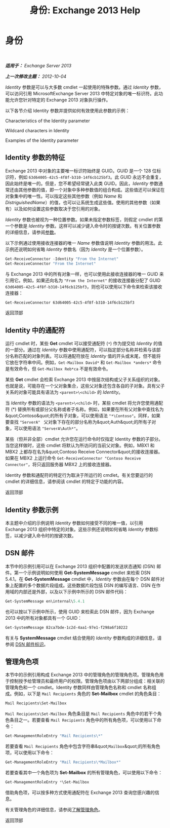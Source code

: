 ﻿---
title: '身份: Exchange 2013 Help'
TOCTitle: 身份
ms:assetid: e90fae91-37e7-4fdc-9170-44f0dc965c66
ms:mtpsurl: https://technet.microsoft.com/zh-cn/library/Bb125042(v=EXCHG.150)
ms:contentKeyID: 50491852
ms.date: 05/21/2018
mtps_version: v=EXCHG.150
ms.translationtype: MT
---

# 身份

 

_**适用于：** Exchange Server 2013_

_**上一次修改主题：** 2012-10-04_

*Identity* 参数是可以与大多数 cmdlet 一起使用的特殊参数。通过 *Identity* 参数，可以访问引用 MicrosoftExchange Server 2013 中特定对象的唯一标识符。此功能允许您针对特定的 Exchange 2013 对象执行操作。

以下各节介绍 Identity 参数并提供如何有效使用此参数的示例：

Characteristics of the Identity parameter

Wildcard characters in Identity

Examples of the Identity parameter

## Identity 参数的特征

Exchange 2013 中对象的主要唯一标识符始终是 GUID。GUID 是一个 128 位标识符，例如 `63d64005-42c5-4f8f-b310-14f6cb125bf3`。此 GUID 永远不会重复，因此始终是唯一的。但是，您不希望经常键入此类 GUID。因此，*Identity* 参数通常还由其他参数的值，即一个对象中多种参数值的组合构成。这些值还可以保证在对象集中的唯一性。可以指定这些其他参数（例如 *Name* 和 *DistriguishedName*）的值，也可以让系统生成这些值。使用的其他参数（如果有）以及如何设置这些参数取决于您引用的对象。

*Identity* 参数也被视为一种位置参数。如果未指定参数标签，则假定 cmdlet 的第一个参数是 *Identity* 参数。这样可以减少键入命令时的按键次数。有关位置参数的详细信息，请参阅[参数](https://technet.microsoft.com/zh-cn/library/bb124388\(v=exchg.150\))。

以下示例通过使用接收连接器的唯一 *Name* 参数值说明 *Identity* 参数的用法。此示例还说明如何省略 *Identity* 参数名（因为 *Identity* 是一个位置参数）。

```powershell
Get-ReceiveConnector -Identity "From the Internet"
Get-ReceiveConnector "From the Internet"
```

与 Exchange 2013 中的所有对象一样，也可以使用此接收连接器的唯一 GUID 来引用它。例如，如果还向名为 `"From the Internet"` 的接收连接器分配了 GUID `63d64005-42c5-4f8f-b310-14f6cb125bf3`，则也可以使用以下命令来检索该接收连接器：

```powershell
Get-ReceiveConnector 63d64005-42c5-4f8f-b310-14f6cb125bf3
```

返回顶部

## Identity 中的通配符

运行 cmdlet 时，某些 **Get** cmdlet 可以接受通配符 (`*`) 作为提交给 *Identity* 的值的一部分。通过在 *Identity* 参数中使用通配符，可以指定部分名称并检索与该部分名称匹配的对象列表。可以将通配符放在 *Identity* 值的开头或末尾，但不能将它放在字符串中间。例如，`Get-Mailbox David*` 和 `Get-Mailbox *anders*` 命令是有效命令，但 `Get-Mailbox Reb*ca` 不是有效命令。

某些 **Get** cmdlet 会检索 Exchange 2013 中按层次结构或父子关系组织的对象。也就是说，可能存在一个父对象集合，这些父对象还包含各自的子对象。具有父子关系的对象可能具有语法为 `<parent>\<child>` 的 *Identity*。

当 *Identity* 参数的语法为 `<parent>\<child>` 时，某些 cmdlet 将允许您使用通配符 (\*) 替换所有或部分父名称或者子名称。例如，如果要在所有父对象中查找名为\&quot;Contoso\&quot;的所有子对象，可以使用语法 `"*\Contoso"`。同样，如果要查找 `"ServerA" ` 父对象下存在的部分名称为\&quot;Auth\&quot;的所有子对象，可以使用语法 `"ServerA\Auth*"`。

某些（但并非全部）cmdlet 允许您在运行命令时仅指定 Identity 参数的子部分。当您这样做时，这些 cmdlet 将默认为所访问的当前父对象。例如，MBX1 和 MBX2 上都存在名为\&quot;Contoso Receive Connector\&quot;的接收连接器。如果在 MBX2 上运行命令 `Get-ReceiveConnector "Contoso Receive Connector"`，将只返回服务器 MBX2 上的接收连接器。

Identity 参数和通配符的特定行为取决于所运行的 cmdlet。有关您要运行的 cmdlet 的详细信息，请参阅该 cmdlet 的特定于功能的内容。

返回顶部

## Identity 参数示例

本主题中介绍的示例说明 *Identity* 参数如何接受不同的唯一值，以引用 Exchange 2013 组织中特定的对象。这些示例还说明如何省略 *Identity* 参数标签，以减少键入命令时的按键次数。

## DSN 邮件

本节中的示例引用可以在 Exchange 2013 组织中配置的发送状态通知 (DSN) 邮件。第一个示例说明如何使用 **Get-SystemMessage** cmdlet 来检索 DSN 5.4.1。在 **Get-SystemMessage** cmdlet 中，*Identity* 参数由在每个 DSN 邮件对象上配置的多个数据片段组成。这些数据片段包括 DSN 的编写语言、DSN 在作用域的内部还是外部，以及以下示例中所示的 DSN 邮件代码：

```powershell
Get-SystemMessage en\internal\5.4.1
```

也可以按以下示例中所示，使用 GUID 来检索此 DSN 邮件，因为 Exchange 2013 中的所有对象都具有一个 GUID：

```powershell
Get-SystemMessage 82ca7bde-1c2d-4aa1-97e1-f298a6f10222
```

有关与 **SystemMessage** cmdlet 结合使用的 *Identity* 参数构成的详细信息，请参阅 [DSN 邮件标识](dsn-message-identity-exchange-2013-help.md)。

## 管理角色项

本节中的示例引用构成 Exchange 2013 中的管理角色的管理角色项。管理角色用于控制授予给管理员和最终用户的权限。管理角色项由以下两部分组成：相关联的管理角色和一个 cmdlet。Identity 参数同样由管理角色名称和 cmdlet 名称组成。例如，以下是 `Mail Recipients` 角色的 **Set-Mailbox** cmdlet 的角色条目：

```powershell
Mail Recipients\Set-Mailbox
```

`Mail Recipients\Set-Mailbox` 角色条目是 `Mail Recipients` 角色中的若干个角色条目之一。若要查看 `Mail Recipients` 角色中的所有角色项，可以使用以下命令：

```powershell
Get-ManagementRoleEntry "Mail Recipients\*"
```

若要查看 `Mail Recipients` 角色中包含字符串\&quot;`Mailbox`\&quot;的所有角色项，可以使用以下命令：

```powershell
Get-ManagementRoleEntry "Mail Recipients\*Mailbox*"
```

若要查看其中一个角色项为 **Set-Mailbox** 的所有管理角色，可以使用以下命令：

```powershell
Get-ManagementRoleEntry *\Set-Mailbox
```

借助角色项，可以按多种方式使用通配符在 Exchange 2013 查询您感兴趣的信息。

有关管理角色的详细信息，请参阅[了解管理角色](understanding-management-roles-exchange-2013-help.md)。

返回顶部

